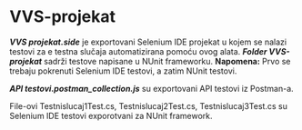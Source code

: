 # VVS-projekat

**_VVS projekat.side_** je exportovani Selenium IDE projekat u kojem se nalazi testovi za e testna slučaja automatizirana pomoću ovog alata.
**_Folder VVS-projekat_** sadrži testove napisane u NUnit frameworku.
**Napomena:** Prvo se trebaju pokrenuti Selenium IDE testovi, a zatim NUnit testovi.

**_API testovi.postman_collection.js_** su exportovani API testovi iz Postman-a.

File-ovi Testnislucaj1Test.cs, Testnislucaj2Test.cs, Testnislucaj3Test.cs su Selenium IDE testovi exporotvani za NUnit framework.

